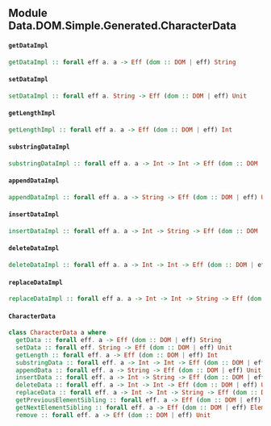 ## Module Data.DOM.Simple.Generated.CharacterData

#### `getDataImpl`

``` purescript
getDataImpl :: forall eff a. a -> Eff (dom :: DOM | eff) String
```

#### `setDataImpl`

``` purescript
setDataImpl :: forall eff a. String -> Eff (dom :: DOM | eff) Unit
```

#### `getLengthImpl`

``` purescript
getLengthImpl :: forall eff a. a -> Eff (dom :: DOM | eff) Int
```

#### `substringDataImpl`

``` purescript
substringDataImpl :: forall eff a. a -> Int -> Int -> Eff (dom :: DOM | eff) String
```

#### `appendDataImpl`

``` purescript
appendDataImpl :: forall eff a. a -> String -> Eff (dom :: DOM | eff) Unit
```

#### `insertDataImpl`

``` purescript
insertDataImpl :: forall eff a. a -> Int -> String -> Eff (dom :: DOM | eff) Unit
```

#### `deleteDataImpl`

``` purescript
deleteDataImpl :: forall eff a. a -> Int -> Int -> Eff (dom :: DOM | eff) Unit
```

#### `replaceDataImpl`

``` purescript
replaceDataImpl :: forall eff a. a -> Int -> Int -> String -> Eff (dom :: DOM | eff) Unit
```

#### `CharacterData`

``` purescript
class CharacterData a where
  getData :: forall eff. a -> Eff (dom :: DOM | eff) String
  setData :: forall eff. String -> Eff (dom :: DOM | eff) Unit
  getLength :: forall eff. a -> Eff (dom :: DOM | eff) Int
  substringData :: forall eff. a -> Int -> Int -> Eff (dom :: DOM | eff) String
  appendData :: forall eff. a -> String -> Eff (dom :: DOM | eff) Unit
  insertData :: forall eff. a -> Int -> String -> Eff (dom :: DOM | eff) Unit
  deleteData :: forall eff. a -> Int -> Int -> Eff (dom :: DOM | eff) Unit
  replaceData :: forall eff. a -> Int -> Int -> String -> Eff (dom :: DOM | eff) Unit
  getPreviousElementSibling :: forall eff. a -> Eff (dom :: DOM | eff) Element
  getNextElementSibling :: forall eff. a -> Eff (dom :: DOM | eff) Element
  remove :: forall eff. a -> Eff (dom :: DOM | eff) Unit
```


